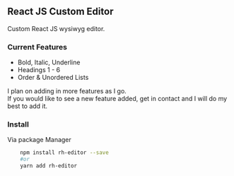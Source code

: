 ## React JS Custom Editor

Custom React JS wysiwyg editor.  

### Current Features
- Bold, Italic, Underline
- Headings 1 - 6
- Order & Unordered Lists

I plan on adding in more features as I go.  
If you would like to see a new feature added, get in contact and I will do my best to add it.

### Install
Via package Manager
```bash
    npm install rh-editor --save
    #or
    yarn add rh-editor
```
